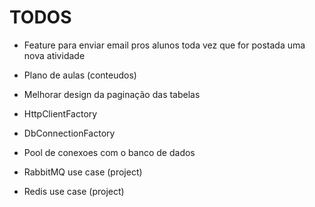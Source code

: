 # TODOS

- Feature para enviar email pros alunos toda vez que for postada uma nova atividade



- Plano de aulas (conteudos)
- Melhorar design da paginação das tabelas


- HttpClientFactory
- DbConnectionFactory
- Pool de conexoes com o banco de dados
- RabbitMQ use case (project)
- Redis use case (project)




